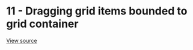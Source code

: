 # 11 - Dragging grid items bounded to grid container

[View source](https://github.com/merfais/vue-grid-layout-v3/blob/master/website/docs/.vuepress/components/Example11Bounded.vue)

<ClientOnly>
<Example11Bounded></Example11Bounded>
</ClientOnly>
